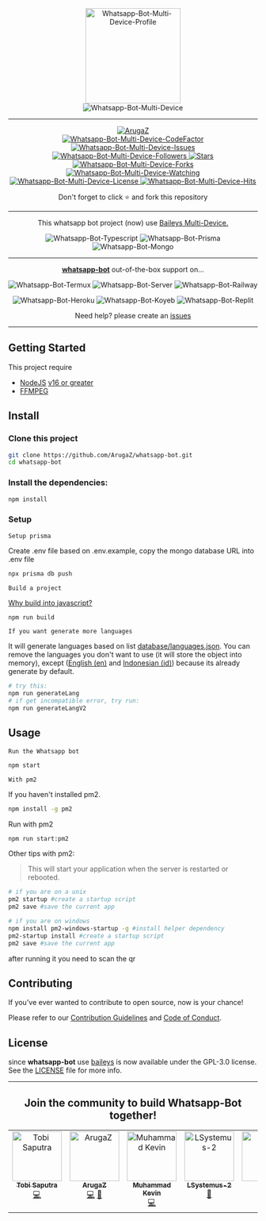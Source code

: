 <div align="center">
  
  <img width="192" title="Whatsapp-Bot-Multi-Device-Profile" src="https://github.com/ArugaZ.png"/>

</div>

<div align="center">

  <img title="Whatsapp-Bot-Multi-Device" src="https://img.shields.io/badge/Whatsapp%20Bot%20Multi%20Device-green?colorA=%23ff0000&colorB=%23017e40&style=for-the-badge">

</div>

---

<div align="center">  
  <a href="https://github.com/ArugaZ">
    <img title="ArugaZ" src="https://img.shields.io/badge/AUTHOR-ARUGAZ-orange.svg?style=for-the-badge&logo=github"></a>
</div>
<div align="center">
  <a href="https://www.codefactor.io/repository/github/arugaz/whatsapp-bot/overview/master">
    <img title="Whatsapp-Bot-Multi-Device-CodeFactor" src="https://img.shields.io/codefactor/grade/github/ArugaZ/whatsapp-bot/master?color=blue&label=CodeFactor&style=flat-square">
  </a>
  <a href="https://github.com/arugaz/whatsapp-bot/issues">
    <img title="Whatsapp-Bot-Multi-Device-Issues" src="https://img.shields.io/github/issues-raw/arugaz/whatsapp-bot?label=Issues&color=%23ff9aa2&style=flat-square" />
  </a>
</div>
<div align="center">
  <a href="https://github.com/arugaz/followers">
    <img title="Whatsapp-Bot-Multi-Device-Followers" src="https://img.shields.io/github/followers/arugaz?label=Folls&color=%23ff9aa2&style=flat-square">
  </a>
  <a href="https://github.com/arugaz/whatsapp-bot/stargazers/">
    <img title="Stars" src="https://img.shields.io/github/stars/arugaz/whatsapp-bot?label=Stars&color=%23ffb7b2&style=flat-square">
  </a>
  <a href="https://github.com/arugaz/whatsapp-bot/network/members">
    <img title="Whatsapp-Bot-Multi-Device-Forks" src="https://img.shields.io/github/forks/arugaz/whatsapp-bot?label=Forks&color=%23ffdac1&style=flat-square">
  </a>
  <a href="https://github.com/arugaz/whatsapp-bot/watchers">
    <img title="Whatsapp-Bot-Multi-Device-Watching" src="https://img.shields.io/github/watchers/arugaz/whatsapp-bot?label=Watchers&color=%23e2f0cb&style=flat-square">
  </a>
  <a href="https://github.com/arugaz/whatsapp-bot/blob/master/LICENSE">
    <img title="Whatsapp-Bot-Multi-Device-License" src="https://img.shields.io/badge/License-GPL_3.0_or_later-blue.svg?color=%23b5ead7&style=flat-square"/>
  </a>
  <a href="https://hits.seeyoufarm.com">
    <img title="Whatsapp-Bot-Multi-Device-Hits" src="https://hits.seeyoufarm.com/api/count/incr/badge.svg?url=https%3A%2F%2Fgithub.com%2FArugaZ%2Fwhatsapp-bot&count_bg=%23c7ceea&title_bg=%23555555&icon=probot.svg&icon_color=%23c7ceea&title=Hits&edge_flat=true"/>
  </a>
</div>
<div align="center">
  <p>Don't forget to click ⭐️ and fork this repository</p>
</div>

---

<p align="center"> This whatsapp bot project (now) use 
  <a href="https://github.com/adiwajshing/Baileys">Baileys Multi-Device.</a>
</p>

<p align="center">
  <img title="Whatsapp-Bot-Typescript" src="https://img.shields.io/badge/Typescript-031b36?style=for-the-badge&logo=typescript&logoColor=3178C6"></img>
  <img title="Whatsapp-Bot-Prisma" src="https://img.shields.io/badge/prisma-29245c?style=for-the-badge&logo=prisma&logoColor=F7DF1E"></img>
  <img title="Whatsapp-Bot-Mongo" src="https://img.shields.io/badge/mongoDB-033604?style=for-the-badge&logo=mongodb&logoColor=47A248"></img>
</p>

---

<p align="center">
  <a href="https://github.com/arugaz/whatsapp-bot"><b>whatsapp-bot</b></a> out-of-the-box support on...
</p>

<p align="center">
  <img title="Whatsapp-Bot-Termux" src="https://img.shields.io/badge/Termux-302c2c?style=for-the-badge&logo=iterm2&logoColor=000000"></img>
  <img title="Whatsapp-Bot-Server" src="https://img.shields.io/badge/self hosting-3d1513?style=for-the-badge&logo=serverless&logoColor=FD5750"></img>
  <img title="Whatsapp-Bot-Railway" src="https://img.shields.io/badge/railway-362b2b?style=for-the-badge&logo=railway&logoColor=0B0D0E"></img>
</p>
<p align="center">
  <img title="Whatsapp-Bot-Heroku" src="https://img.shields.io/badge/heroku-9d7acc?style=for-the-badge&logo=heroku&logoColor=430098"></img>
  <img title="Whatsapp-Bot-Koyeb" src="https://img.shields.io/badge/koyeb-362b2b?style=for-the-badge&logo=koyeb&logoColor=121212"></img>
  <img title="Whatsapp-Bot-Replit" src="https://img.shields.io/badge/replit-3b1903?style=for-the-badge&logo=replit&logoColor=F26207"></img>
</p>

<p align="center">Need help? please create an <a href="https://github.com/arugaz/whatsapp-bot/issues">issues</a></p>

---

## Getting Started

This project require

- [NodeJS](https://nodejs.org/en/download/) [v16 or greater](https://nodejs.org/dist/)
- [FFMPEG](https://ffmpeg.org/download.html)

## Install

<section>

### Clone this project

```bash
git clone https://github.com/ArugaZ/whatsapp-bot.git
cd whatsapp-bot
```

### Install the dependencies:

```bash
npm install
```

### Setup

`Setup prisma`

Create .env file based on .env.example, copy the mongo database URL into .env file

```bash
npx prisma db push
```

`Build a project`

[Why build into javascript?](https://pm2.io/docs/runtime/integration/transpilers/)

```bash
npm run build
```

`If you want generate more languages`

It will generate languages based on list [database/languages.json](database/languages.json). You can remove the languages you don't want to use (it will store the object into memory), except ([English (en)](languages/en.json) and [Indonesian (id)](languages/id.json)) because its already generate by default.

```bash
# try this:
npm run generateLang
# if get incompatible error, try run:
npm run generateLangV2
```

</section>

## Usage

<section>

`Run the Whatsapp bot`

```bash
npm start
```

`With pm2`

If you haven't installed pm2.

```bash
npm install -g pm2
```

Run with pm2

```bash
npm run start:pm2
```

Other tips with pm2:

> This will start your application when the server is restarted or rebooted.

```bash
# if you are on a unix
pm2 startup #create a startup script
pm2 save #save the current app

# if you are on windows
npm install pm2-windows-startup -g #install helper dependency
pm2-startup install #create a startup script
pm2 save #save the current app
```

after running it you need to scan the qr

</section>

## Contributing

<section>

If you've ever wanted to contribute to open source, now is your chance!

Please refer to our [Contribution Guidelines](CONTRIBUTING.md) and [Code of Conduct](CODE_OF_CONDUCT.md).

</section>

## License

<section>

since **whatsapp-bot** use [baileys](https://github.com/adiwajshing/Baileys) is now available under the GPL-3.0 license. See the [LICENSE](LICENSE) file for more info.

</section>

---

<div align="center">
  <h2>Join the community to build Whatsapp-Bot together!</h2>

<!-- ALL-CONTRIBUTORS-LIST:START - Do not remove or modify this section -->
<!-- prettier-ignore-start -->
<!-- markdownlint-disable -->
<table>
  <tbody>
    <tr>
      <td align="center" valign="top" width="14.28%"><a href="https://github.com/TobyG74"><img src="https://avatars.githubusercontent.com/u/32604979?v=4?s=100" width="100px;" alt="Tobi Saputra"/><br /><sub><b>Tobi Saputra</b></sub></a><br /><a href="https://github.com/arugaz/whatsapp-bot/commits?author=TobyG74" title="Code">💻</a></td>
      <td align="center" valign="top" width="14.28%"><a href="https://github.com/arugaz"><img src="https://avatars.githubusercontent.com/u/53950128?v=4?s=100" width="100px;" alt="ArugaZ"/><br /><sub><b>ArugaZ</b></sub></a><br /><a href="https://github.com/arugaz/whatsapp-bot/commits?author=arugaz" title="Code">💻</a> <a href="#ideas-arugaz" title="Ideas, Planning, & Feedback">🤔</a></td>
      <td align="center" valign="top" width="14.28%"><a href="https://youtube.com/GuckTubeYT"><img src="https://avatars.githubusercontent.com/u/56192597?v=4?s=100" width="100px;" alt="Muhammad Kevin"/><br /><sub><b>Muhammad Kevin</b></sub></a><br /><a href="https://github.com/arugaz/whatsapp-bot/commits?author=GuckTubeYT" title="Code">💻</a></td>
      <td align="center" valign="top" width="14.28%"><a href="https://github.com/LSystemus-2"><img src="https://avatars.githubusercontent.com/u/90476449?v=4?s=100" width="100px;" alt="LSystemus-2"/><br /><sub><b>LSystemus-2</b></sub></a><br /><a href="https://github.com/arugaz/whatsapp-bot/issues?q=author%3ALSystemus-2" title="Bug reports">🐛</a></td>
      <td align="center" valign="top" width="14.28%"><a href="https://github.com/Issa2001"><img src="https://avatars.githubusercontent.com/u/89695452?v=4?s=100" width="100px;" alt="一茶"/><br /><sub><b>一茶</b></sub></a><br /><a href="#ideas-Issa2001" title="Ideas, Planning, & Feedback">🤔</a></td>
    </tr>
  </tbody>
</table>

<!-- markdownlint-restore -->
<!-- prettier-ignore-end -->

<!-- ALL-CONTRIBUTORS-LIST:END -->

</div>
